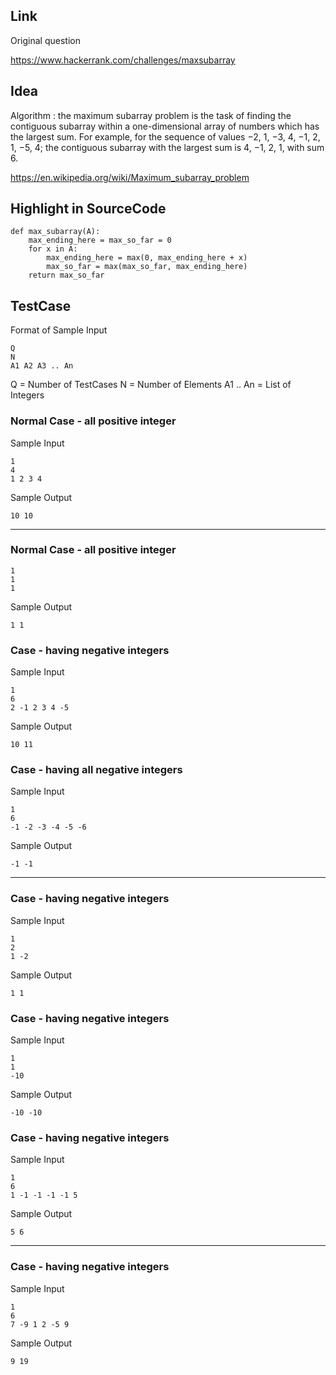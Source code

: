 ## Link
Original question

https://www.hackerrank.com/challenges/maxsubarray


## Idea

Algorithm :  the maximum subarray problem is the task of finding the contiguous subarray within a one-dimensional array of numbers which has the largest sum. For example, for the sequence of values −2, 1, −3, 4, −1, 2, 1, −5, 4; the contiguous subarray with the largest sum is 4, −1, 2, 1, with sum 6.

https://en.wikipedia.org/wiki/Maximum_subarray_problem


## Highlight in SourceCode
```
def max_subarray(A):
    max_ending_here = max_so_far = 0
    for x in A:
        max_ending_here = max(0, max_ending_here + x)
        max_so_far = max(max_so_far, max_ending_here)
    return max_so_far

```

## TestCase

Format of Sample Input
```
Q 
N 
A1 A2 A3 .. An
```
Q = Number of TestCases
N = Number of Elements
A1 .. An = List of Integers

### Normal Case - all positive integer
Sample Input
```
1 
4 
1 2 3 4
```
Sample Output
```
10 10
```
---

### Normal Case - all positive integer
```
1
1
1
```


Sample Output
```
1 1
```

### Case - having negative integers

Sample Input
```
1
6
2 -1 2 3 4 -5
```

Sample Output
```
10 11
```

### Case - having all negative integers

Sample Input
```
1
6
-1 -2 -3 -4 -5 -6
```


Sample Output
```
-1 -1
```

---
### Case - having negative integers

Sample Input
```
1
2
1 -2
```


Sample Output
```
1 1
```
### Case - having negative integers
Sample Input
```
1
1
-10
```


Sample Output
```
-10 -10
```

### Case - having negative integers

Sample Input
```
1
6
1 -1 -1 -1 -1 5
```


Sample Output
```
5 6
```
---

### Case - having negative integers

Sample Input
```
1
6
7 -9 1 2 -5 9
```

Sample Output
```
9 19 
```
